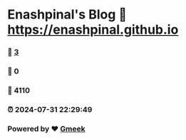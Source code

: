 # Enashpinal's Blog :link: https://enashpinal.github.io 
### :page_facing_up: [3](https://enashpinal.github.io/tag.html) 
### :speech_balloon: 0 
### :hibiscus: 4110 
### :alarm_clock: 2024-07-31 22:29:49 
### Powered by :heart: [Gmeek](https://github.com/Meekdai/Gmeek)
